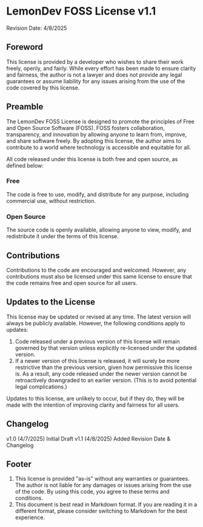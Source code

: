 # LemonDev FOSS License v1.1
Revision Date: 4/8/2025

## Foreword
This license is provided by a developer who wishes to share their work freely, openly, and fairly.
While every effort has been made to ensure clarity and fairness, the author is not a lawyer and does not provide any legal guarantees or assume liability for any issues arising from the use of the code covered by this license.

## Preamble
The LemonDev FOSS License is designed to promote the principles of Free and Open Source Software (FOSS).
FOSS fosters collaboration, transparency, and innovation by allowing anyone to learn from, improve, and share software freely.
By adopting this license, the author aims to contribute to a world where technology is accessible and equitable for all.

All code released under this license is both free and open source, as defined below:

### Free
The code is free to use, modify, and distribute for any purpose, including commercial use, without restriction.

### Open Source
The source code is openly available, allowing anyone to view, modify, and redistribute it under the terms of this license.

## Contributions
Contributions to the code are encouraged and welcomed. However, any contributions must also be licensed under this same license to ensure that the code remains free and open source for all users.

## Updates to the License
This license may be updated or revised at any time. The latest version will always be publicly available. However, the following conditions apply to updates:

1. Code released under a previous version of this license will remain governed by that version unless explicitly re-licensed under the updated version.
2. If a newer version of this license is released, it will surely be more restrictive than the previous version, given how permissive this license is.
   As a result, any code released under the newer version cannot be retroactively downgraded to an earlier version. (This is to avoid potential legal complications.)

Updates to this license, are unlikely to occur, but if they do, they will be made with the intention of improving clarity and fairness for all users.

## Changelog
v1.0 (4/7/2025) Initial Draft
v1.1 (4/8/2025) Added Revision Date & Changelog

## Footer
1. This license is provided "as-is" without any warranties or guarantees. The author is not liable for any damages or issues arising from the use of the code. By using this code, you agree to these terms and conditions.
2. This document is best read in Markdown format. If you are reading it in a different format, please consider switching to Markdown for the best experience.